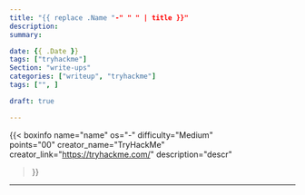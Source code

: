 ```yaml
---
title: "{{ replace .Name "-" " " | title }}"
description: 
summary: 

date: {{ .Date }}
tags: ["tryhackme"]
Section: "write-ups"
categories: ["writeup", "tryhackme"]
tags: ["", ]

draft: true

---
```


{{< 
boxinfo 
name="name" 
os="-" 
difficulty="Medium"  
points="00" 
creator_name="TryHackMe" creator_link="https://tryhackme.com/" 
description="descr"
>}}

---

&nbsp;

